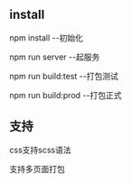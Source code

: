 
## install
npm install --初始化

npm run server --起服务

npm run build:test --打包测试

npm run build:prod --打包正式


## 支持 
css支持scss语法

支持多页面打包
